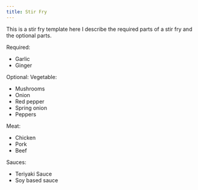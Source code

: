 ```yaml
---
title: Stir Fry
---
```


This is a stir fry template here I describe the required parts of a stir fry and the optional parts.

Required:
- Garlic
- Ginger

Optional:
Vegetable:
- Mushrooms
- Onion
- Red pepper
- Spring onion
- Peppers

Meat:
- Chicken
- Pork
- Beef

Sauces:
- Teriyaki Sauce
- Soy based sauce
